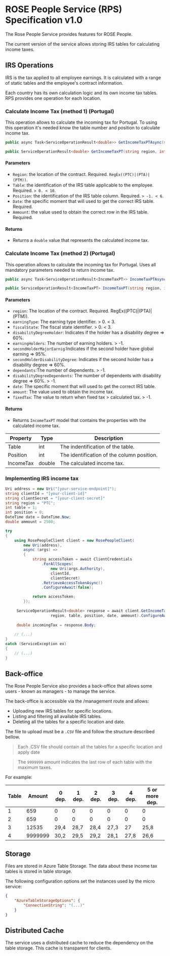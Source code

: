 # ROSE People Service (RPS) Specification v1.0

The Rose People Service provides features for ROSE People.

The current version of the service allows storing IRS tables for calculating income taxes.

## IRS Operations

IRS is the tax applied to all employee earnings. It is calculated with a range of static tables and the employee's contract information.

Each country has its own calculation logic and its own income tax tables. RPS provides one operation for each location.

### Calculate Income Tax (method 1) (Portugal)

This operation allows to calculate the incoming tax for Portugal.
To using this operation it's needed know the table number and position to calculate income tax.

```csharp
public async Task<ServiceOperationResult<double>> GetIncomeTaxPTAsync(string region, int table, int position, DateTime date, double amount, CancellationToken cancellationToken = default);

public ServiceOperationResult<double> GetIncomeTaxPT(string region, int table, int position, DateTime date, double amount);
 ```

#### Parameters

- `Region`: the location of the contract. Required. `RegEx((PTC)|(PTA)|(PTM))`.
- `Table`: the identification of the IRS table applicable to the employee. Required. `> 0. < 10`.
- `Position`: the identification of the IRS table column. Required. `> -1. < 6`.
- `Date`: the specific moment that will used to get the correct IRS table. Required.
- `Ammount`: the value used to obtain the correct row in the IRS table. Required.

#### Returns

- Returns a `double` value that represents the calculated income tax.



### Calculate Income Tax (method 2) (Portugal)

This operation allows to calculate the incoming tax for Portugal.
Uses all mandatory parameters needed to return income tax.

```csharp
public async Task<ServiceOperationResult<IncomeTaxPT>> IncomeTaxPTAsync(string region, int earningType, int fiscalState, bool disabilityDegreeHolder, int earningHolders, bool secondHolderMajorEarnig, bool secondHolderDisabilityDegree, int dependants, int disabilityDegreeDependents, DateTime date, double amount, double fixedTax, CancellationToken cancellationToken = default);

public ServiceOperationResult<IncomeTaxPT> IncomeTaxPT(string region, int earningType, int fiscalState, bool disabilityDegreeHolder, int earningHolders, bool secondHolderMajorEarnig, bool secondHolderDisabilityDegree, int dependants, int disabilityDegreeDependents, DateTime date, double amount, double fixedTax);
 ```

#### Parameters
- `region`: The location of the contract.	Required. RegEx((PTC)|(PTA)|(PTM)).
- `earningType`: The earning type identifier.	> 0. < 3.
- `fiscalState`: The fiscal state identifier.	> 0. < 3.
- `disabilityDegreeHolder`: Indicates if the holder has a disability degree ⇒ 60%.	
- `earningHolders`: The number of earning holders.	> -1.
- `secondHolderMajorEarnig`:Indicates if the second holder have global earning ⇒ 95%.	
- `secondHolderDisabilityDegree`: Indicates if the second holder has a disability degree ⇒ 60%.	
- `dependants`:The number of dependents.	> -1.
- `disabilityDegreeDependents`:	The number of dependents with disability degree ⇒ 60%.	> -1.
- `date`: The specific moment that will used to get the correct IRS table.	
- `amount`: The value used to obtain the income tax.	
- `fixedTax`: The value to return when fixed tax > calculated tax.	> -1.

#### Returns

- Returns `IncomeTaxPT` model that contains the properties with the calculated income tax.

| Property | Type | Description |
| - | - | - |
| Table | int | The indentification of the table. |
| Position | int | The identification of the column position. |
| IncomeTax | double | The calculated income tax. |

### Implementing IRS income tax

```csharp
Uri address = new Uri("[your-service-endpoint]");
string clientId = "[your-client-id]"
string clientSecret = "[your-client-secret]"
string region = "PTC";
int table = 1;
int position = 0;
DateTime date = DateTime.Now;
double ammount = 2500;

try
{
    using RosePeopleClient client = new RosePeopleClient(
        new Uri(address),
        async (args) =>
        {
            string accessToken = await ClientCredentials
                .ForAllScopes(
                    new Uri(args.Authority),
                    clientId,
                    clientSecret)
                .RetrieveAccessTokenAsync()
                .ConfigureAwait(false);

            return accessToken;
        });
    
     ServiceOperationResult<double> response = await client.GetIncomeTaxPTasync(
                    region, table, position, date, ammount).ConfigureAwait(false);
     
     double incomingTax = response.Body;               
     
    // (...)
}
catch (ServiceException ex)
{
    // (...)
}
```

## Back-office

The Rose People Service also provides a back-office that allows some users - known as managers - to manage the service.

The back-office is accessible via the /management route and allows:

- Uploading new IRS tables for specific locations.
- Listing and filtering all available IRS tables.
- Deleting all the tables for a specific location and date.

The file to upload must be a `.CSV` file and follow the structure described bellow.

> Each .CSV file should contain all the tables for a specific location and apply date

> The `9999999` amount indicates the last row of each table with the maximum taxes.

For example:

| Table | Amount | 0 dep. | 1 dep. | 2 dep. | 3 dep. | 4 dep. | 5 or more dep. |
| - | - | - | - | - | - | - | - |
| 1 | 659 | 0 | 0 | 0 | 0 | 0 | 0 |
| 2 | 659 | 0 | 0 | 0 | 0 | 0 | 0 |
| 3 | 12535 | 29,4 | 28,7 | 28,4 | 27,3 | 27 | 25,8 |
| 4 | 9999999 | 30,2 | 29,5 | 29,2 | 28,1 | 27,8 | 26,6 |

## Storage

Files are stored in Azure Table Storage. The data about these income tax tables is stored in table storage.

The following configuration options set the instances used by the micro service:

```json
{
    "AzureTableStorageOptions": {
        "ConnectionString": "(...)"
    }
}
```

## Distributed Cache

The service uses a distributed cache to reduce the dependency on the table storage. This cache is transparent for clients.
